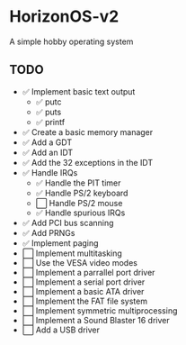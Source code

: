 # HorizonOS-v2
A simple hobby operating system

## TODO
- ✅ Implement basic text output
    - ✅ putc
    - ✅ puts
    - ✅ printf
- ✅ Create a basic memory manager
- ✅ Add a GDT
- ✅ Add an IDT
- ✅ Add the 32 exceptions in the IDT
- ✅ Handle IRQs
    - ✅ Handle the PIT timer
    - ✅ Handle PS/2 keyboard
    - ⬜ Handle PS/2 mouse
    - ✅ Handle spurious IRQs
- ✅ Add PCI bus scanning
- ✅ Add PRNGs
- ✅ Implement paging
- ⬜ Implement multitasking
- ⬜ Use the VESA video modes
- ⬜ Implement a parrallel port driver
- ⬜ Implement a serial port driver
- ⬜ Implement a basic ATA driver
- ⬜ Implement the FAT file system
- ⬜ Implement symmetric multiprocessing
- ⬜ Implement a Sound Blaster 16 driver
- ⬜ Add a USB driver